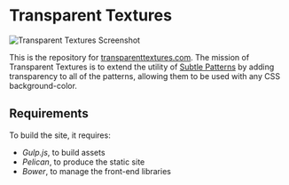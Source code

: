# Transparent Textures

![Transparent Textures Screenshot](http://i.imgur.com/ZfeN076.png)

This is the repository for [transparenttextures.com][1]. The mission of Transparent Textures is to extend the utility of [Subtle Patterns][1] by adding transparency to all of the patterns, allowing them to be used with any CSS background-color.

[1]: http://www.transparenttextures.com
[2]: http://subtlepatterns.com

## Requirements

To build the site, it requires:

* *Gulp.js*, to build assets
* *Pelican*, to produce the static site
* *Bower*, to manage the front-end libraries
